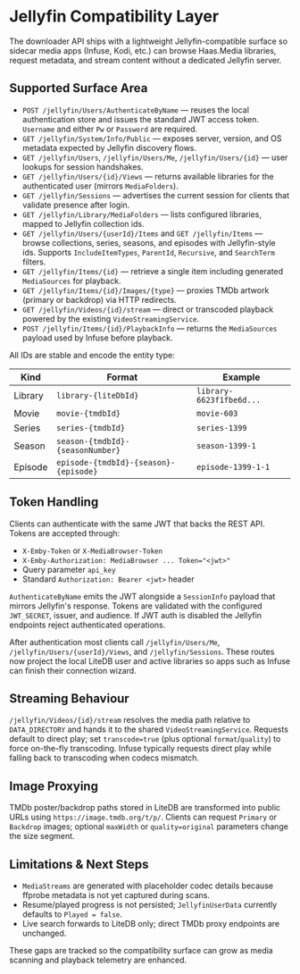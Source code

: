 # Jellyfin Compatibility Layer

The downloader API ships with a lightweight Jellyfin-compatible surface so sidecar media apps (Infuse, Kodi, etc.) can browse Haas.Media libraries, request metadata, and stream content without a dedicated Jellyfin server.

## Supported Surface Area

- `POST /jellyfin/Users/AuthenticateByName` — reuses the local authentication store and issues the standard JWT access token. `Username` and either `Pw` or `Password` are required.
- `GET /jellyfin/System/Info/Public` — exposes server, version, and OS metadata expected by Jellyfin discovery flows.
- `GET /jellyfin/Users`, `/jellyfin/Users/Me`, `/jellyfin/Users/{id}` — user lookups for session handshakes.
- `GET /jellyfin/Users/{id}/Views` — returns available libraries for the authenticated user (mirrors `MediaFolders`).
- `GET /jellyfin/Sessions` — advertises the current session for clients that validate presence after login.
- `GET /jellyfin/Library/MediaFolders` — lists configured libraries, mapped to Jellyfin collection ids.
- `GET /jellyfin/Users/{userId}/Items` and `GET /jellyfin/Items` — browse collections, series, seasons, and episodes with Jellyfin-style ids. Supports `IncludeItemTypes`, `ParentId`, `Recursive`, and `SearchTerm` filters.
- `GET /jellyfin/Items/{id}` — retrieve a single item including generated `MediaSources` for playback.
- `GET /jellyfin/Items/{id}/Images/{type}` — proxies TMDb artwork (primary or backdrop) via HTTP redirects.
- `GET /jellyfin/Videos/{id}/stream` — direct or transcoded playback powered by the existing `VideoStreamingService`.
- `POST /jellyfin/Items/{id}/PlaybackInfo` — returns the `MediaSources` payload used by Infuse before playback.

All IDs are stable and encode the entity type:

| Kind    | Format                                | Example                  |
| ------- | ------------------------------------- | ------------------------ |
| Library | `library-{liteDbId}`                  | `library-6623f1fbe6d...` |
| Movie   | `movie-{tmdbId}`                      | `movie-603`              |
| Series  | `series-{tmdbId}`                     | `series-1399`            |
| Season  | `season-{tmdbId}-{seasonNumber}`      | `season-1399-1`          |
| Episode | `episode-{tmdbId}-{season}-{episode}` | `episode-1399-1-1`       |

## Token Handling

Clients can authenticate with the same JWT that backs the REST API. Tokens are accepted through:

- `X-Emby-Token` or `X-MediaBrowser-Token`
- `X-Emby-Authorization: MediaBrowser ... Token="<jwt>"`
- Query parameter `api_key`
- Standard `Authorization: Bearer <jwt>` header

`AuthenticateByName` emits the JWT alongside a `SessionInfo` payload that mirrors Jellyfin's response. Tokens are validated with the configured `JWT_SECRET`, issuer, and audience. If JWT auth is disabled the Jellyfin endpoints reject authenticated operations.

After authentication most clients call `/jellyfin/Users/Me`, `/jellyfin/Users/{userId}/Views`, and `/jellyfin/Sessions`. These routes now project the local LiteDB user and active libraries so apps such as Infuse can finish their connection wizard.

## Streaming Behaviour

`/jellyfin/Videos/{id}/stream` resolves the media path relative to `DATA_DIRECTORY` and hands it to the shared `VideoStreamingService`. Requests default to direct play; set `transcode=true` (plus optional `format`/`quality`) to force on-the-fly transcoding. Infuse typically requests direct play while falling back to transcoding when codecs mismatch.

## Image Proxying

TMDb poster/backdrop paths stored in LiteDB are transformed into public URLs using `https://image.tmdb.org/t/p/`. Clients can request `Primary` or `Backdrop` images; optional `maxWidth` or `quality=original` parameters change the size segment.

## Limitations & Next Steps

- `MediaStreams` are generated with placeholder codec details because ffprobe metadata is not yet captured during scans.
- Resume/played progress is not persisted; `JellyfinUserData` currently defaults to `Played = false`.
- Live search forwards to LiteDB only; direct TMDb proxy endpoints are unchanged.

These gaps are tracked so the compatibility surface can grow as media scanning and playback telemetry are enhanced.
